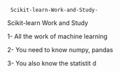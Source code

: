      Scikit-learn-Work-and-Study-
Scikit-learn Work and Study 

1- All the work of machine learning

2- You need to know numpy, pandas
        
3- You also know the statistit                                             d             
                              
                                                                 
                                              
                             
                 
                                                              
      
           
                    
             
                                 
                  
                                         
                                     
            
           
                           
             
